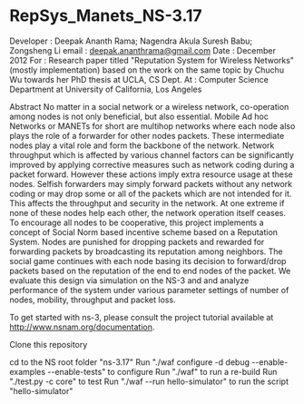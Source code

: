 RepSys_Manets_NS-3.17
=============

Developer	: Deepak Ananth Rama; Nagendra Akula Suresh Babu; Zongsheng Li
email		: deepak.ananthrama@gmail.com
Date		: December 2012
For		: Research paper titled "Reputation System for Wireless Networks" (mostly implementation) based on the work on the same topic by Chuchu Wu towards her PhD thesis at UCLA, CS Dept.
At		: Computer Science Department at University of California, Los Angeles

Abstract
  No matter in a social network or a wireless network, co-operation among nodes is not only beneficial, but also essential. Mobile Ad hoc Networks or MANETs for short are multihop networks where each node also plays the role of a forwarder for other nodes packets. These intermediate nodes play a vital role and form the backbone of the network. Network throughput which is affected by various channel factors can be significantly improved by applying corrective measures such as network coding during a packet forward. However these actions imply extra resource usage at these nodes. Selfish forwarders may simply forward packets without any network coding or may drop some or all of the packets which are not intended for it. This affects the throughput and security in the network. At one extreme if none of these nodes help each other, the network operation itself ceases. To encourage all nodes to be cooperative, this project implements a concept of Social Norm based incentive scheme based on a Reputation System. Nodes are punished for dropping packets and rewarded for forwarding packets by broadcasting its reputation among neighbors. The social game continues with each node basing its decision to forward/drop packets based on the reputation of the end to end nodes of the packet. We evaluate this design via simulation on the NS-3 and and analyze performance of the system under various parameter settings of number of nodes, mobility, throughput and packet loss.

To get started with ns-3, please consult the project tutorial available
at http://www.nsnam.org/documentation.

Clone this repository

cd to the NS root folder "ns-3.17"
	Run "./waf configure -d debug --enable-examples --enable-tests" to configure
	Run "./waf" to run a re-build
	Run "./test.py -c core" to test 
	Run "./waf --run hello-simulator" to run the script "hello-simulator"
